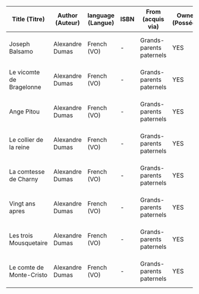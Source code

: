 <!--| test | john | English (VO) | - | PC | yes | no | no | aaa|
| test | john | English (trad. Bill) | - | PC | yes | no | no | aaa| -->

| Title (Titre) | Author (Auteur) | language (Langue) | ISBN | From (acquis via) | Owned (Possédé) | Read (Lu) | Lent (Prêté) | Notes |
| - | - | - | - | - | - | - | - | - |
| Joseph Balsamo | Alexandre Dumas | French (VO) | - | Grands-parents paternels | YES | NO | Avignon | 4 livres, Belle collection Auteur |
| Le vicomte de Bragelonne | Alexandre Dumas | French (VO) | - | Grands-parents paternels | YES | NO | Avignon | 6 livres, Belle collection Auteur |
| Ange Pitou | Alexandre Dumas | French (VO) | - | Grands-parents paternels | YES | NO | Avignon | 2 livres, Belle collection Auteur |
| Le collier de la reine | Alexandre Dumas | French (VO) | - | Grands-parents paternels | YES | NO | Avignon | 2 livres, Belle collection Auteur |
| La comtesse de Charny | Alexandre Dumas | French (VO) | - | Grands-parents paternels | YES | NO | Avignon | 4 livres, Belle collection Auteur |
| Vingt ans apres | Alexandre Dumas | French (VO) | - | Grands-parents paternels | YES | NO | Avignon | 2 livres, Belle collection Auteur |
| Les trois Mousquetaire | Alexandre Dumas | French (VO) | - | Grands-parents paternels | YES | NO | Avignon | 2 livres, Belle collection Auteur |
| Le comte de Monte-Cristo | Alexandre Dumas | French (VO) | - | Grands-parents paternels | YES | NO | Avignon | 4 livres, Belle collection Auteur |


